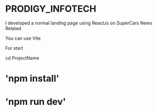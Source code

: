 # PRODIGY_INFOTECH
I developed a normal landing page using ReactJs on SuperCars News Related


You can use Vite

For start

cd ProjectName
# 'npm install'
# 'npm run dev'
